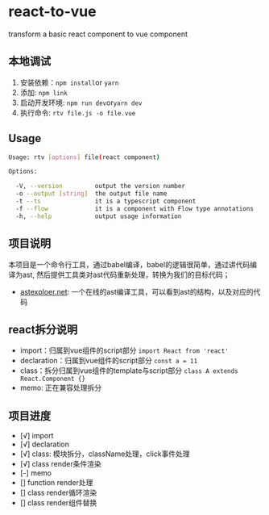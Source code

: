 # react-to-vue
transform a basic react component to vue component

## 本地调试
1. 安装依赖：`npm install`or `yarn`
2. 添加: `npm link`
3. 启动开发环境: `npm run dev`or`yarn dev`
4. 执行命令: `rtv file.js -o file.vue`

## Usage

``` sh
Usage: rtv [options] file(react component)

Options:

  -V, --version         output the version number
  -o --output [string]  the output file name
  -t --ts               it is a typescript component
  -f --flow             it is a component with Flow type annotations
  -h, --help            output usage information

```

## 项目说明
本项目是一个命令行工具，通过babel编译，babel的逻辑很简单，通过讲代码编译为ast, 然后提供工具类对ast代码重新处理，转换为我们的目标代码；

- [astexploer.net](https://astexplorer.net/): 一个在线的ast编译工具，可以看到ast的结构，以及对应的代码

## react拆分说明
- import：归属到vue组件的script部分
`import React from 'react'`
- declaration：归属到vue组件的script部分
`const a = 11`
- class：拆分归属到vue组件的template与script部分
`class A extends React.Component {}`
- memo: 正在兼容处理拆分

## 项目进度
- [√] import
- [√] declaration
- [√] class: 模块拆分，className处理，click事件处理
- [√] class render条件渲染
- [-] memo
- [] function render处理
- [] class render循环渲染
- [] class render组件替换

